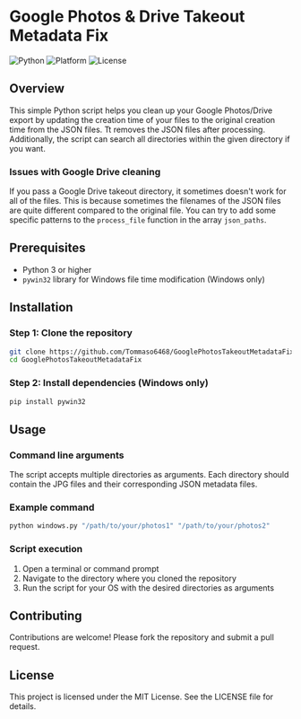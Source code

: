 # Google Photos & Drive Takeout Metadata Fix

![Python](https://img.shields.io/badge/Python-3)
![Platform](https://img.shields.io/badge/Platform-Windows%20%7C%20Unix-lightgrey)
![License](https://img.shields.io/badge/License-MIT-green)

## Overview

This simple Python script helps you clean up your Google Photos/Drive export by updating the creation time of your files to the original creation time from the JSON files. Tt removes the JSON files after processing. Additionally, the script can search all directories within the given directory if you want.

### Issues with Google Drive cleaning
If you pass a Google Drive takeout directory, it sometimes doesn't work for all of the files. This is because sometimes the filenames of the JSON files are quite different compared to the original file. You can try to add some specific patterns to the `process_file` function in the array `json_paths`.

## Prerequisites

- Python 3 or higher
- `pywin32` library for Windows file time modification (Windows only)

## Installation

### Step 1: Clone the repository

```sh
git clone https://github.com/Tommaso6468/GooglePhotosTakeoutMetadataFix.git
cd GooglePhotosTakeoutMetadataFix
```
### Step 2: Install dependencies (Windows only)
```sh
pip install pywin32
```

## Usage

### Command line arguments
The script accepts multiple directories as arguments. Each directory should contain the JPG files and their corresponding JSON metadata files.

### Example command
```sh
python windows.py "/path/to/your/photos1" "/path/to/your/photos2"
```

### Script execution
1. Open a terminal or command prompt
2. Navigate to the directory where you cloned the repository
3. Run the script for your OS with the desired directories as arguments

## Contributing
Contributions are welcome! Please fork the repository and submit a pull request.

## License
This project is licensed under the MIT License. See the LICENSE file for details.
